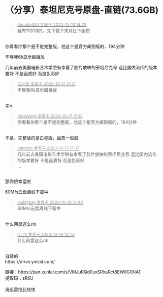 # （分享）泰坦尼克号原盘-直链(73.6GB)


<div class="quote"><blockquote><font size="2"><a href="https://www.hostloc.com/forum.php?mod=redirect&amp;goto=findpost&amp;pid=9309060&amp;ptid=754692" target="_blank"><font color="#999999">danube533 发表于 2020-10-16 14:23</font></a></font><br />
我有112GB的，先下载下来对比下画质</blockquote></div><br />
你看看你那个是不是完整版，他这个是官方阉割版的，194分钟<br />
<img id="aimg_bgB3v" onclick="zoom(this, this.src, 0, 0, 0)" class="zoom" src="https://gejiba.com/view.php/ba8f7e7122a1c4a859885ed5e291cfa7.png" onmouseover="img_onmouseoverfunc(this)" onload="thumbImg(this)" border="0" alt="" /><img id="aimg_CRAcI" onclick="zoom(this, this.src, 0, 0, 0)" class="zoom" src="https://cdn.jsdelivr.net/gh/hishis/forum-master/public/images/patch.gif" onmouseover="img_onmouseoverfunc(this)" onload="thumbImg(this)" border="0" alt="" />

不够我6k显示器播放

几年前去美国电影艺术学院有幸看了胶片放映的泰坦尼克号 远比国内流传的版本要好 不是画质好 而是色彩好<br />


<div class="quote"><blockquote><font size="2"><a href="https://www.hostloc.com/forum.php?mod=redirect&amp;goto=findpost&amp;pid=9314172&amp;ptid=754692" target="_blank"><font color="#999999">四叶草 发表于 2020-10-17 17:21</font></a></font><br />
不够我6k显示器播放</blockquote></div><br />
牛b

<div class="quote"><blockquote><font size="2"><a href="https://www.hostloc.com/forum.php?mod=redirect&amp;goto=findpost&amp;pid=9314140&amp;ptid=754692" target="_blank"><font color="#999999">MoeWang 发表于 2020-10-17 17:13</font></a></font><br />
你看看你那个是不是完整版，他这个是官方阉割版的，194分钟</blockquote></div><br />
不是，完整版的是白星版，画质一般般

<div class="quote"><blockquote><font size="2"><a href="https://www.hostloc.com/forum.php?mod=redirect&amp;goto=findpost&amp;pid=9314235&amp;ptid=754692" target="_blank"><font color="#999999">camboo 发表于 2020-10-17 17:37</font></a></font><br />
几年前去美国电影艺术学院有幸看了胶片放映的泰坦尼克号 远比国内流传的版本要好 不是画质好 而是色彩好<br />
 ...</blockquote></div><br />
那你很幸运啦

60M/s云盘离线下载中

<div class="quote"><blockquote><font size="2"><a href="https://www.hostloc.com/forum.php?mod=redirect&amp;goto=findpost&amp;pid=9316951&amp;ptid=754692" target="_blank"><font color="#999999">laulzgoay 发表于 2020-10-18 12:44</font></a></font><br />
60M/s云盘离线下载中</blockquote></div><br />
什么网盘这么nb

<div class="quote"><blockquote><font size="2"><a href="https://www.hostloc.com/forum.php?mod=redirect&amp;goto=findpost&amp;pid=9317126&amp;ptid=754692" target="_blank"><font color="#999999">iiii.im 发表于 2020-10-18 13:43</font></a></font><br />
什么网盘这么nb</blockquote></div><br />
自建的<img src="static/image/smiley/default/lol.gif" smilieid="12" border="0" alt="" /><br />
https://drive.ymzsl.com/

链接：https://pan.xunlei.com/s/VMJuRQd0uxSRhaRct8EW0G0NA1<br />
提取码：sR6U<br />
<br />
用迅雷拖比较快
